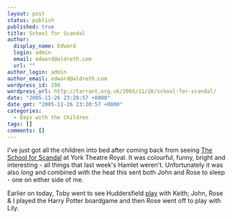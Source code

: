 ```yaml
---
layout: post
status: publish
published: true
title: School for Scandal
author:
  display_name: Edward
  login: admin
  email: edward@aldreth.com
  url: ""
author_login: admin
author_email: edward@aldreth.com
wordpress_id: 209
wordpress_url: http://tarrant.org.uk/2005/11/26/school-for-scandal/
date: "2005-11-26 23:20:57 +0000"
date_gmt: "2005-11-26 23:20:57 +0000"
categories:
  - Days with the Children
tags: []
comments: []
---
```


<p>I've just got all the children into bed after coming back from seeing <a href="https://www.yorktheatreroyal.co.uk/archive-events/events136.shtml">The School for Scandal</a> at York Theatre Royal.  It was colourful, funny, bright and interesting - all things that last week's Hamlet weren't.  Unfortunately it was also <em>long</em> and combined with the heat this sent both John and Rose to sleep - one on either side of me.</p>
<p>Earlier on today, Toby went to see Huddersfield <a href="https://news.bbc.co.uk/sport1/hi/football/eng_div_2/4448738.stm">play</a> with Keith; John, Rose & I played the Harry Potter boardgame and then Rose went off to play with Lily.</p>
